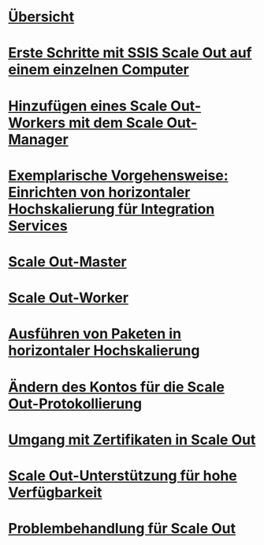 # [Übersicht](integration-services-ssis-scale-out.md)
# [Erste Schritte mit SSIS Scale Out auf einem einzelnen Computer](get-started-with-ssis-scale-out-onebox.md)
# [Hinzufügen eines Scale Out-Workers mit dem Scale Out-Manager](add-scale-out-worker.md)
# [Exemplarische Vorgehensweise: Einrichten von horizontaler Hochskalierung für Integration Services](walkthrough-set-up-integration-services-scale-out.md)
# [Scale Out-Master](integration-services-ssis-scale-out-master.md)
# [Scale Out-Worker](integration-services-ssis-scale-out-worker.md)
# [Ausführen von Paketen in horizontaler Hochskalierung](run-packages-in-integration-services-ssis-scale-out.md)
# [Ändern des Kontos für die Scale Out-Protokollierung](change-logdb-account.md)
# [Umgang mit Zertifikaten in Scale Out](deal-with-certificates-in-ssis-scale-out.md)
# [Scale Out-Unterstützung für hohe Verfügbarkeit](scale-out-support-for-high-availability.md)
# [Problembehandlung für Scale Out](troubleshooting-scale-out.md)